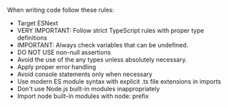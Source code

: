 When writing code follow these rules:
- Target ESNext
- VERY IMPORTANT: Follow strict TypeScript rules with proper type definitions
- IMPORTANT: Always check variables that can be undefined.
- DO NOT USE non-null assertions
- Avoid the use of the any types unless absolutely necessary.
- Apply proper error handling
- Avoid console statements only when necessary
- Use modern ES module syntax with explicit .ts file extensions in imports
- Don't use Node.js built-in modules inappropriately
- Import node built-in modules with node: prefix

